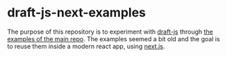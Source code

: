 # draft-js-next-examples

The purpose of this repository is to experiment with [draft-js](https://github.com/facebook/draft-js) through [the examples of the main repo](https://github.com/facebook/draft-js/blob/master/examples/draft-0-10-0). The examples seemed a bit old and the goal is to reuse them inside a modern react app, using [next.js](https://github.com/vercel/next.js/).
